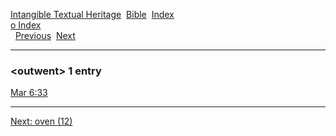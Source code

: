 [Intangible Textual Heritage](../../index)  [Bible](../index) 
[Index](index)   
[o Index](_o_)  
  [Previous](c08127)  [Next](c08129) 

------------------------------------------------------------------------

### &lt;outwent&gt; 1 entry

[Mar 6:33](../kjv/mar006.htm#033)  

------------------------------------------------------------------------

[Next: oven (12)](c08129)
